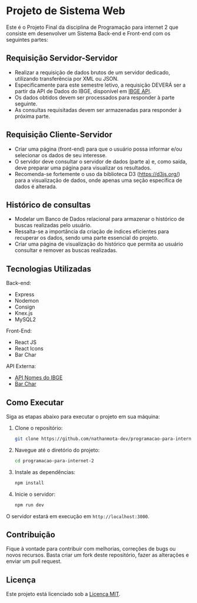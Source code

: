 # Projeto de Sistema Web

Este é o Projeto Final da disciplina de Programação para internet 2 que consiste em desenvolver um Sistema Back-end e Front-end com os seguintes partes:

## Requisição Servidor-Servidor

- Realizar a requisição de dados brutos de um servidor dedicado, utilizando transferência por XML ou JSON.
- Especificamente para este semestre letivo, a requisição DEVERÁ ser a partir da API de Dados do IBGE, disponível em [IBGE API](https://servicodados.ibge.gov.br/api/docs/).
- Os dados obtidos devem ser processados para responder à parte seguinte.
- As consultas requisitadas devem ser armazenadas para responder à próxima parte.

## Requisição Cliente-Servidor

- Criar uma página (front-end) para que o usuário possa informar e/ou selecionar os dados de seu interesse.
- O servidor deve consultar o servidor de dados (parte a) e, como saída, deve preparar uma página para visualizar os resultados.
- Recomenda-se fortemente o uso da biblioteca D3 (https://d3js.org/) para a visualização de dados, onde apenas uma seção específica de dados é alterada.

## Histórico de consultas

- Modelar um Banco de Dados relacional para armazenar o histórico de buscas realizadas pelo usuário.
- Ressalta-se a importância da criação de índices eficientes para recuperar os dados, sendo uma parte essencial do projeto.
- Criar uma página de visualização do histórico que permita ao usuário consultar e remover as buscas realizadas.

## Tecnologias Utilizadas

Back-end:

- Express
- Nodemon
- Consign
- Knex.js
- MySQL2

Front-End:

- React JS
- React Icons
- Bar Char

API Externa:

- [API Nomes do IBGE](https://servicodados.ibge.gov.br/api/docs/nomes?versao=2)
- [Bar Char](https://recharts.org/en-US/api/BarChart)

## Como Executar

Siga as etapas abaixo para executar o projeto em sua máquina:

1. Clone o repositório:

   ```sh
   git clone https://github.com/nathanmota-dev/programacao-para-internet-2
   ```

2. Navegue até o diretório do projeto:

   ```sh
   cd programacao-para-internet-2
   ```

3. Instale as dependências:

   ```sh
   npm install
   ```

4. Inicie o servidor:

   ```sh
   npm run dev
   ```

O servidor estará em execução em `http://localhost:3000`.

## Contribuição

Fique à vontade para contribuir com melhorias, correções de bugs ou novos recursos. Basta criar um fork deste repositório, fazer as alterações e enviar um pull request.

## Licença

Este projeto está licenciado sob a [Licença MIT](LICENSE).